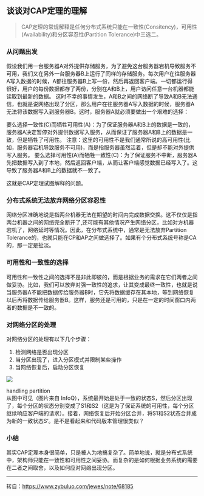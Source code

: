 ## 谈谈对CAP定理的理解 

> CAP定理的常规解释是任何分布式系统只能在一致性(Consitency)，可用性(Availability)和分区容忍性(Partition Tolerance)中三选二。

### 从问题出发

假设我们用一台服务器A对外提供存储服务，为了避免这台服务器宕机导致服务不可用，我们又在另外一台服务器B上运行了同样的存储服务。每次用户在往服务器A写入数据的时候，A都往服务器B上写一份，然后再返回客户端。一切都运行得很好，用户的每份数据都存了两份，分别在A和B上，用户访问任意一台机器都能读取到最新的数据。 
这时不幸的事情发生，A和B之间的网络断了导致A和B无法通信，也就是说网络出现了分区，那么用户在往服务器A写入数据的时候，服务器A无法将该数据写入到服务器B。这时，服务器A就必须要做出一个艰难的选择：

要么选择一致性(C)而牺牲可用性(A)：为了保证服务器A和B上的数据是一致的，服务器A决定暂停对外提供数据写入服务，从而保证了服务器A和B上的数据是一致，但是牺牲了可用性。 
注意：这里的可用性不是我们通常所说的高可用性(比如，服务器宕机导致服务不可用)，而是指服务器虽然活着，但是却不能对外提供写入服务。
要么选择可用性(A)而牺牲一致性(C)：为了保证服务不中断，服务器A先把数据写入到了本地，然后返回客户端，从而让客户端感觉数据已经写入了。这导致了服务器A和B上的数据就不一致了。

这就是CAP定理试图解释的问题。

### 分布式系统无法放弃网络分区容忍性

网络分区准确地说是指两台机器无法在期望的时间内完成数据交换。这不仅仅是指两台机器之间的网络完全断开了,还可能有其他情况产生网络分区，比如对方机器宕机了，网络延时等情况。因此，在分布式系统中，通常是无法放弃Partition Tolerance的，也就只能在CP和AP之间做选择了。如果有个分布式系统号称是CA的，那一定是扯淡。

### 可用性和一致性的选择

可用性和一致性之间的选择不是非此即彼的，而是根据业务的需求在它们两者之间做妥协。比如，我们可以放弃对强一致性的追求，让其变成最终一致性，也就是说当服务器A不能把数据传给服务器B时，它先将数据缓存在其本地，等到网络恢复以后再将数据传给服务器B。这样，服务还是可用的，只是在一定的时间窗口内两者的数据是不一致的。

### 对网络分区的处理

对网络分区的处理有以下几个步骤： 
1. 检测网络是否出现分区 
2. 当分区出现了，进入分区模式并限制某些操作 
3. 当网络恢复后，启动分区恢复

![](http://img.blog.csdn.net/20150204210351110)

handling partition   
从图中可见（图片来自 InfoQ），系统最开始是处于一致的状态S，然后分区出现了，每个分区的状态分别变成了S1和S2（这是为了保证系统的可用性，每个分区继续响应客户端的请求）。接着，网络恢复后开始分区合并，将S1和S2状态合并成为新的一致状态S‘。是不是看起来和代码版本管理很类似？

### 小结

其实CAP定理本身很简单，只是被人为地搞复杂了。简单地说，就是分布式系统中，架构师只能在一致性和可用性之间妥协。而复杂的是如何根据业务系统的需要在二者之间取舍，以及如何应对网络出现分区。

---

转自：https://www.zybuluo.com/jewes/note/68185
